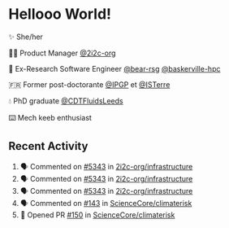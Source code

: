 # Hellooo World!

✨ She/her

👩‍💻 Product Manager [@2i2c-org](https://2i2c.org/)

🐻 Ex-Research Software Engineer [@bear-rsg](https://github.com/bear-rsg) [@baskerville-hpc](https://github.com/baskerville-hpc) 

🇫🇷 Former post-doctorante [@IPGP](https://github.com/IPGP) et [@ISTerre](https://www.isterre.fr/) 

💧 PhD graduate [@CDTFluidsLeeds](https://fluid-dynamics.leeds.ac.uk/) 

⌨️ Mech keeb enthusiast 

## Recent Activity 

<!--START_SECTION:activity-->
1. 🗣 Commented on [#5343](https://github.com/2i2c-org/infrastructure/issues/5343#issuecomment-2602528467) in [2i2c-org/infrastructure](https://github.com/2i2c-org/infrastructure)
2. 🗣 Commented on [#5343](https://github.com/2i2c-org/infrastructure/issues/5343#issuecomment-2602524783) in [2i2c-org/infrastructure](https://github.com/2i2c-org/infrastructure)
3. 🗣 Commented on [#5343](https://github.com/2i2c-org/infrastructure/issues/5343#issuecomment-2602284053) in [2i2c-org/infrastructure](https://github.com/2i2c-org/infrastructure)
4. 🗣 Commented on [#143](https://github.com/ScienceCore/climaterisk/issues/143#issuecomment-2602108571) in [ScienceCore/climaterisk](https://github.com/ScienceCore/climaterisk)
5. 💪 Opened PR [#150](https://github.com/ScienceCore/climaterisk/pull/150) in [ScienceCore/climaterisk](https://github.com/ScienceCore/climaterisk)
<!--END_SECTION:activity-->
